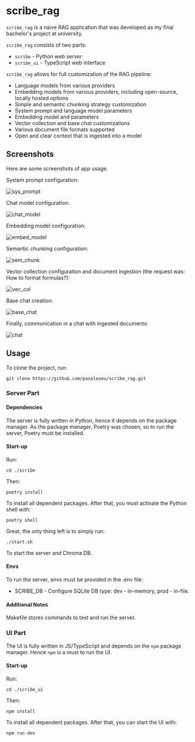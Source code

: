 # scribe_rag

`scribe_rag` is a naive RAG application that was developed as my final bachelor's project at university.

`scribe_rag` consists of two parts:

* `scribe` - Python web server
* `scribe_ui` - TypeScript web interface

`scribe_rag` allows for full customization of the RAG pipeline:

* Language models from various providers
* Embedding models from various providers, including open-source, locally hosted options
* Simple and semantic chunking strategy customization
* System prompt and language model parameters
* Embedding model and parameters
* Vector collection and base chat customizations
* Various document file formats supported
* Open and clear context that is ingested into a model

## Screenshots

Here are some screenshots of app usage.

System prompt configuration:

![sys_prompt](./imgs/sys_prompt.png)

Chat model configuration:

![chat_model](./imgs/chat_model_conf.png)

Embedding model configuration:

![embed_model](./imgs/embedding_model.png)

Semantic chunking configuration:

![sem_chunk](./imgs/sem_chunk.png)

Vector collection configuration and document ingestion (the request was: How to format formulas?):

![vec_col](./imgs/vector_collection.png)

Base chat creation:

![base_chat](./imgs/base_chat.png)

Finally, communication in a chat with ingested documents:

![chat](./imgs/chat.png)

## Usage

To clone the project, run:

```
git clone https://github.com/panalexeu/scribe_rag.git
```

### Server Part

#### Dependencies

The server is fully written in Python, hence it depends on the package manager. As the package manager, Poetry was chosen, so to run the server, Poetry must be installed.

#### Start-up

Run:

```
cd ./scribe
```

Then:

```
poetry install
```

To install all dependent packages. After that, you must activate the Python shell with:

```
poetry shell
```

Great, the only thing left is to simply run:

```
./start.sh
```

To start the server and Chroma DB.

#### Envs

To run the server, envs must be provided in the .env file:

- SCRIBE_DB - Configure SQLite DB type: dev - in-memory, prod - in-file.

#### Additional Notes

Makefile stores commands to test and run the server.

### UI Part

The UI is fully written in JS/TypeScript and depends on the `npm` package manager. Hence `npm` is a must to run the UI.

#### Start-up

Run:

```
cd ./scribe_ui
```

Then:

```
npm install
```

To install all dependent packages. After that, you can start the UI with:

```
npm run dev
```
